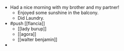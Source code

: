 - Had a nice morning with my brother and my partner!
	- Enjoyed some sunshine in the balcony.
	- Did Laundry.
- #push [[flancia]]
	- [[lady burup]]
	- [[agora]]
	- [[walter benjamin]]
-